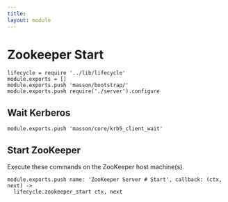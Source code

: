 ```yaml
---
title: 
layout: module
---
```


# Zookeeper Start

    lifecycle = require '../lib/lifecycle'
    module.exports = []
    module.exports.push 'masson/bootstrap/'
    module.exports.push require('./server').configure

## Wait Kerberos

    module.exports.push 'masson/core/krb5_client_wait'

## Start ZooKeeper

Execute these commands on the ZooKeeper host machine(s).

    module.exports.push name: 'ZooKeeper Server # Start', callback: (ctx, next) ->
      lifecycle.zookeeper_start ctx, next


